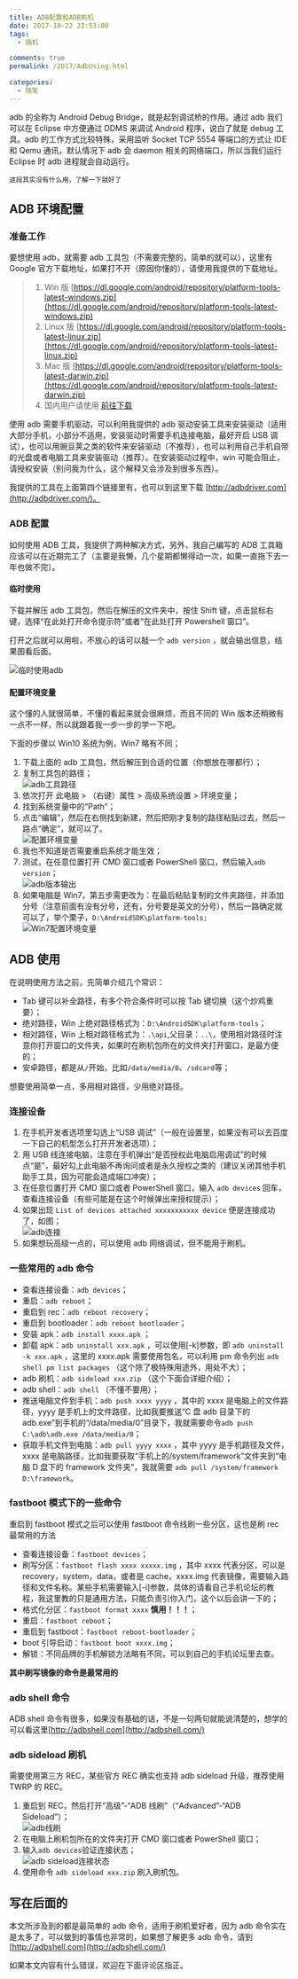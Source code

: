 ```yaml
---
title: ADB配置和ADB刷机
date: 2017-10-22 22:53:00
tags:
  - 搞机

comments: true
permalink: /2017/AdbUsing.html

categories:
  - 随笔
---
```


adb 的全称为 Android Debug Bridge，就是起到调试桥的作用。通过 adb 我们可以在 Eclipse 中方便通过 DDMS 来调试 Android 程序，说白了就是 debug 工具。adb 的工作方式比较特殊，采用监听 Socket TCP 5554 等端口的方式让 IDE 和 Qemu 通讯，默认情况下 adb 会 daemon 相关的网络端口，所以当我们运行 Eclipse 时 adb 进程就会自动运行。

<!-- more -->

`这段其实没有什么用，了解一下就好了`

## ADB 环境配置

### 准备工作

要想使用 adb，就需要 adb 工具包（不需要完整的，简单的就可以），这里有 Google 官方下载地址，如果打不开（原因你懂的），请使用我提供的下载地址。

> 1. Win 版 [https://dl.google.com/android/repository/platform-tools-latest-windows.zip](https://dl.google.com/android/repository/platform-tools-latest-windows.zip)
> 2. Linux 版 [https://dl.google.com/android/repository/platform-tools-latest-linux.zip](https://dl.google.com/android/repository/platform-tools-latest-linux.zip)
> 3. Mac 版 [https://dl.google.com/android/repository/platform-tools-latest-darwin.zip](https://dl.google.com/android/repository/platform-tools-latest-darwin.zip)
> 4. 国内用户请使用 [前往下载](https://pan.lanzou.com/b86819/)

使用 adb 需要手机驱动，可以利用我提供的 adb 驱动安装工具来安装驱动（适用大部分手机，小部分不适用，安装驱动时需要手机连接电脑，最好开启 USB 调试），也可以用豌豆荚之类的软件来安装驱动（不推荐），也可以利用自己手机自带的光盘或者电脑工具来安装驱动（推荐）。在安装驱动过程中，win 可能会阻止，请授权安装（别问我为什么，这个解释又会涉及到很多东西）。

我提供的工具在上面第四个链接里有，也可以到这里下载 [http://adbdriver.com](http://adbdriver.com/)。

### ADB 配置

如何使用 ADB 工具，我提供了两种解决方式，另外，我自己编写的 ADB 工具箱应该可以在近期完工了（主要是我懒，几个星期都懒得动一次，如果一直拖下去一年也做不完）。

#### 临时使用

下载并解压 adb 工具包，然后在解压的文件夹中，按住 Shift 键，点击鼠标右键，选择“在此处打开命令提示符”或者“在此处打开 Powershell 窗口”。

打开之后就可以用啦，不放心的话可以敲一个 `adb version` ，就会输出信息，结果图看后面。

![临时使用adb](https://i.loli.net/2017/10/02/59d20d4fef964.gif)

#### 配置环境变量

这个懂的人就很简单，不懂的看起来就会很麻烦，而且不同的 Win 版本还稍微有一点不一样，所以就跟着我一步一步的学一下吧。

下面的步骤以 Win10 系统为例，Win7 略有不同；

1. 下载上面的 adb 工具包，然后解压到合适的位置（你想放在哪都行）；
2. 复制工具包的路径；  
   ![adb工具路径](https://i.loli.net/2017/10/02/59d20ffb3346f.png)
3. 依次打开 此电脑 > （右键）属性 > 高级系统设置 > 环境变量；
4. 找到系统变量中的“Path”；
5. 点击“编辑”，然后在右侧找到新建，然后把刚才复制的路径粘贴过去，然后一路点“确定”，就可以了。  
   ![配置环境变量](https://i.loli.net/2017/10/02/59d211c3f2110.png)
6. 我也不知道是否需要重启系统才能生效；
7. 测试，在任意位置打开 CMD 窗口或者 PowerShell 窗口，然后输入`adb version`；  
   ![adb版本输出](https://i.loli.net/2017/10/02/59d2130398784.png)
8. 如果电脑是 Win7，第五步需更改为：在最后粘贴复制的文件夹路径，并添加分号（注意前面有没有分号，还有，分号要是英文的分号），然后一路确定就可以了，举个栗子，`D:\AndroidSDK\platform-tools;`  
   ![Win7配置环境变量](https://i.loli.net/2017/10/02/59d21423b0430.png)

## ADB 使用

在说明使用方法之前，先简单介绍几个常识：

- Tab 键可以补全路径，有多个符合条件时可以按 Tab 键切换（这个炒鸡重要）；
- 绝对路径，Win 上绝对路径格式为：`D:\AndroidSDK\platform-tools`；
- 相对路径，Win 上相对路径格式为：`.\api`,父目录：`..\`，使用相对路径时注意你打开窗口的文件夹，如果时在刷机包所在的文件夹打开窗口，是最方便的；
- 安卓路径，都是从`/`开始，比如`/data/media/0`、`/sdcard`等；

想要使用简单一点，多用相对路径，少用绝对路径。

### 连接设备

1. 在手机开发者选项里勾选上“USB 调试”（一般在设置里，如果没有可以去百度一下自己的机型怎么打开开发者选项）；
2. 用 USB 线连接电脑，注意在手机弹出“是否授权此电脑启用调试”的时候点“是”，最好勾上此电脑不再询问或者是永久授权之类的（建议关闭其他手机助手工具，因为可能会造成端口冲突）；
3. 在任意位置打开 CMD 窗口或者 PowerShell 窗口，输入 `adb devices` 回车，查看连接设备（有些可能是在这个时候弹出来授权提示）；
4. 如果出现 `List of devices attached xxxxxxxxxxx device` 便是连接成功了，如图；  
   ![adb连接](https://i.loli.net/2017/10/02/59d21915bf157.png)
5. 如果想玩高级一点的，可以使用 adb 网络调试，但不能用于刷机。

### 一些常用的 adb 命令

- 查看连接设备：`adb devices`；
- 重启：`adb reboot`；
- 重启到 rec：`adb reboot recovery`；
- 重启到 bootloader：`adb reboot bootloader`；
- 安装 apk：`adb install xxxx.apk` ；
- 卸载 apk：`adb uninstall xxx.apk` ，可以使用[-k]参数，即 `adb uninstall -k xxx.apk` ，这里的 xxxx.apk 需要使用包名，可以利用 pm 命令列出 `adb shell pm list packages` （这个除了极特殊用途外，用处不大）；
- adb 刷机：`adb sideload xxx.zip` （这个下面会详细介绍）；
- adb shell：`adb shell` （不懂不要用）；
- 推送电脑文件到手机：`adb push xxxx yyyy` ，其中的 xxxx 是电脑上的文件路径，yyyy 是手机上的文件路径，比如我要推送“C 盘 adb 目录下的 adb.exe”到手机的“/data/media/0”目录下，我就需要命令`adb push C:\adb\adb.exe /data/media/0`；
- 获取手机文件到电脑：`adb pull yyyy xxxx` ，其中 yyyy 是手机路径及文件，xxxx 是电脑路径，比如我要获取“手机上的/system/framework”文件夹到“电脑 D 盘下的 framework 文件夹”，我就需要 `adb pull /system/framework D:\framework`。

### fastboot 模式下的一些命令

重启到 fastboot 模式之后可以使用 fastboot 命令线刷一些分区，这也是刷 rec 最常用的方法

- 查看连接设备：`fastboot devices`；
- 刷写分区：`fastboot flash xxxx xxxxx.img` ，其中 xxxx 代表分区，可以是 recovery，system，data，或者是 cache，xxxx.img 代表镜像，需要输入路径和文件名称。某些手机需要输入[-i]参数，具体的请看自己手机论坛的教程，我这里教的只是通用方法，只能负责引你入门，这个以后会讲一下的；
- 格式化分区：`fastboot format xxxx` **慎用！！！**；
- 重启：`fastboot reboot`；
- 重启到 fastboot：`fastboot reboot-bootloader`；
- boot 引导启动：`fastboot boot xxxx.img`；
- 解锁：不同品牌的手机解锁方法略有不同，可以到自己的手机论坛里去查。

**其中刷写镜像的命令是最常用的**

### adb shell 命令

ADB shell 命令有很多，如果没有基础的话，不是一句两句就能说清楚的，想学的可以看这里[http://adbshell.com](http://adbshell.com/)

### adb sideload 刷机

需要使用第三方 REC，某些官方 REC 确实也支持 adb sideload 升级，推荐使用 TWRP 的 REC。

1. 重启到 REC，然后打开“高级”-“ADB 线刷”（“Advanced”-“ADB Sideload”）；  
   ![adb线刷](https://i.loli.net/2017/10/02/59d21ed5a34fa.png)
2. 在电脑上刷机包所在的文件夹打开 CMD 窗口或者 PowerShell 窗口；
3. 输入`adb devices`验证连接状态；  
   ![adb sideload连接状态](https://i.loli.net/2017/10/02/59d21f9eead63.png)
4. 使用命令 `adb sideload xxx.zip` 刷入刷机包。

## 写在后面的

本文所涉及到的都是最简单的 adb 命令，适用于刷机爱好者，因为 adb 命令实在是太多了，可以做到的事情也非常的，如果想了解更多 adb 命令，请到[http://adbshell.com](http://adbshell.com/)

如果本文内容有什么错误，欢迎在下面评论区指正。
